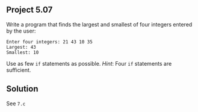 ## Project 5.07

Write a program that finds the largest and smallest of four integers entered by the user:

```
Enter four integers: 21 43 10 35
Largest: 43
Smallest: 10
```

Use as few `if` statements as possible. *Hint*: Four `if` statements are sufficient.

## Solution

See `7.c`
